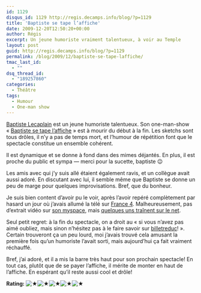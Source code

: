 ```yaml
---
id: 1129
disqus_id: 1129 http://regis.decamps.info/blog/?p=1129
title: 'Baptiste se tape l’affiche'
date: 2009-12-20T12:50:20+00:00
author: Régis
excerpt: Un jeune humoriste vraiment talentueux, à voir au Temple
layout: post
guid: http://regis.decamps.info/blog/?p=1129
permalink: /blog/2009/12/baptiste-se-tape-laffiche/
tmac_last_id:
  - ""
dsq_thread_id:
  - "189257860"
categories:
  - Théâtre
tags:
  - Humour
  - One-man show
---
```

[Baptiste Lecaplain](http://www.baptistelecaplain.com/) est un jeune humoriste talentueux. Son one-man-show « [Baptiste se tape l’affiche](http://www.billetreduc.com/26962/evt.htm) » est à mourir du début à la fin. Les sketchs sont tous drôles, il n’y a pas de temps mort, et l’humour de répétition font que le spectacle constitue un ensemble cohérent. 

Il est dynamique et se donne à fond dans des mimes déjantés. En plus, il est proche du public et sympa &#8212; merci pour la sucette, baptiste 😉

Les amis avec qui j’y suis allé étaient également ravis, et un collègue avait aussi adoré. En discutant avec lui, il semble même que Baptiste se donne un peu de marge pour quelques improvisations. Bref, que du bonheur.

Je suis bien content d’avoir pu le voir, après l’avoir repéré complètement par hasard un jour où j’avais allumé la télé sur [France 4](http://www.france4.fr/plies-en-4/). Malheureusement, pas d’extrait vidéo sur [son myspace](http://www.myspace.com/baptiste_lecaplain), mais [quelques uns traînent sur le net](http://www.youtube.com/watch?v=A5uveZecCsU).

Seul petit regret: à la fin du spectacle, on a droit au « si vous n’avez pas aimé oubliez, mais sinon n’hésitez pas à le faire savoir sur [billetreduc](http://www.billetreduc.com/spectacle-baptiste-lecaplain.htm)! ». Certain trouveront ça un peu lourd, moi j’avais trouvé cela amusant la première fois qu’un humoriste l’avait sorti, mais aujourd’hui ça fait vraiment réchauffé.

Bref, j’ai adoré, et il a mis la barre très haut pour son prochain spectacle! En tout cas, plutôt que de se payer l’affiche, il mérite de monter en haut de l’affiche. En espérant qu’il reste aussi cool et drôle!

**Rating:** ![&#9733;](http://regis.decamps.info/blog/wp-content/plugins/xavins-review-ratings/default/star.png "5/5")![&#9733;](http://regis.decamps.info/blog/wp-content/plugins/xavins-review-ratings/default/star.png "5/5")![&#9733;](http://regis.decamps.info/blog/wp-content/plugins/xavins-review-ratings/default/star.png "5/5")![&#9733;](http://regis.decamps.info/blog/wp-content/plugins/xavins-review-ratings/default/star.png "5/5")![&#9733;](http://regis.decamps.info/blog/wp-content/plugins/xavins-review-ratings/default/star.png "5/5") 
